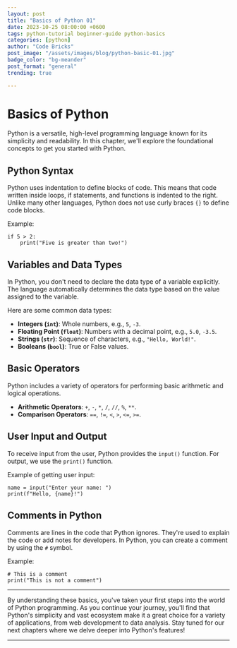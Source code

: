 ```yaml
---
layout: post
title: "Basics of Python 01"
date: 2023-10-25 08:00:00 +0600
tags: python-tutorial beginner-guide python-basics
categories: [python]
author: "Code Bricks"
post_image: "/assets/images/blog/python-basic-01.jpg"
badge_color: "bg-meander"
post_format: "general"
trending: true

---
```


# Basics of Python

Python is a versatile, high-level programming language known for its simplicity and readability. In this chapter, we'll explore the foundational concepts to get you started with Python.

## Python Syntax

Python uses indentation to define blocks of code. This means that code written inside loops, if statements, and functions is indented to the right. Unlike many other languages, Python does not use curly braces `{}` to define code blocks.

Example:
```
if 5 > 2:
    print("Five is greater than two!")
```

## Variables and Data Types

In Python, you don't need to declare the data type of a variable explicitly. The language automatically determines the data type based on the value assigned to the variable.

Here are some common data types:

- **Integers (`int`)**: Whole numbers, e.g., `5`, `-3`.
- **Floating Point (`float`)**: Numbers with a decimal point, e.g., `5.0`, `-3.5`.
- **Strings (`str`)**: Sequence of characters, e.g., `"Hello, World!"`.
- **Booleans (`bool`)**: True or False values.

## Basic Operators

Python includes a variety of operators for performing basic arithmetic and logical operations.

- **Arithmetic Operators**: `+`, `-`, `*`, `/`, `//`, `%`, `**`.
- **Comparison Operators**: `==`, `!=`, `<`, `>`, `<=`, `>=`.

## User Input and Output

To receive input from the user, Python provides the `input()` function. For output, we use the `print()` function.

Example of getting user input:
```
name = input("Enter your name: ")
print(f"Hello, {name}!")
```

## Comments in Python

Comments are lines in the code that Python ignores. They're used to explain the code or add notes for developers. In Python, you can create a comment by using the `#` symbol.

Example:
```
# This is a comment
print("This is not a comment")
```

---

By understanding these basics, you've taken your first steps into the world of Python programming. As you continue your journey, you'll find that Python's simplicity and vast ecosystem make it a great choice for a variety of applications, from web development to data analysis. Stay tuned for our next chapters where we delve deeper into Python's features!

---







